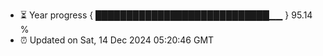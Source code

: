 - ⏳ Year progress { ████████████████████████████▁▁ } 95.14 %
- ⏰ Updated on Sat, 14 Dec 2024 05:20:46 GMT

